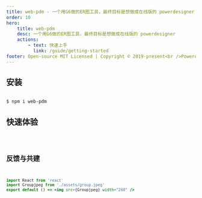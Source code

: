 ```yaml
---
title: web-pdm - 一个用G6做的ER图工具，最终目标是想做成在线版的 powerdesigner
order: 10
hero:
    title: web-pdm
    desc: 一个用G6做的ER图工具，最终目标是想做成在线版的 powerdesigner
    actions:
        - text: 快速上手
          link: /guide/getting-started
footer: Open-source MIT Licensed | Copyright © 2019-present<br />Powered by self
---
```


## 安装

```bash

$ npm i web-pdm

```

## 快速体验

 <code src="./type-erd.tsx" defaultShowCode  />

## 反馈与共建

```jsx | inline
import React from 'react'
import Groupjpeg from './assets/group.jpeg'
export default () => <img src={Groupjpeg} width="260" />
```
